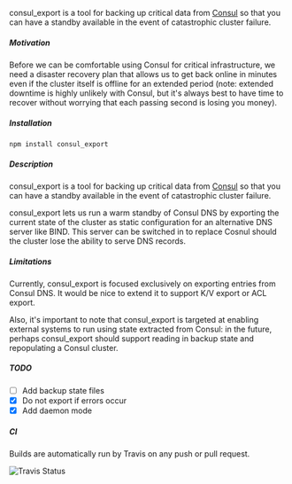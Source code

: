 consul_export is a tool for backing up critical data from [Consul](consul.io) so that you can have a standby available in the event of catastrophic cluster failure.

##### Motivation

Before we can be comfortable using Consul for critical infrastructure, we need a disaster recovery plan that allows us to get back online in minutes even if the cluster itself is offline for an extended period (note: extended downtime is highly unlikely with Consul, but it's always best to have time to recover without worrying that each passing second is losing you money).

##### Installation

`npm install consul_export`

##### Description

consul_export is a tool for backing up critical data from [Consul](consul.io) so that you can have a standby available in the event of catastrophic cluster failure.

consul_export lets us run a warm standby of Consul DNS by exporting the current state of the cluster as static configuration for an alternative DNS server like BIND.  This server can be switched in to replace Cosnul should the cluster lose the ability to serve DNS records.

##### Limitations

Currently, consul_export is focused exclusively on exporting entries from Consul DNS.  It would be nice to extend it to support K/V export or ACL export.

Also, it's important to note that consul_export is targeted at enabling external systems to run using state extracted from Consul: in the future, perhaps consul_export should support reading in backup state and repopulating a Consul cluster.

##### TODO

- [ ] Add backup state files
- [x] Do not export if errors occur
- [x] Add daemon mode

##### CI

Builds are automatically run by Travis on any push or pull request.

![Travis Status](https://api.travis-ci.org/Cimpress-MCP/consul_export.svg?branch=master)
